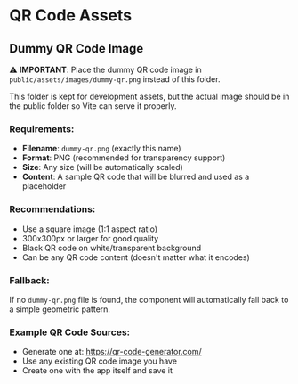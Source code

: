 # QR Code Assets

## Dummy QR Code Image

⚠️ **IMPORTANT**: Place the dummy QR code image in `public/assets/images/dummy-qr.png` instead of this folder.

This folder is kept for development assets, but the actual image should be in the public folder so Vite can serve it properly.

### Requirements:
- **Filename**: `dummy-qr.png` (exactly this name)
- **Format**: PNG (recommended for transparency support)
- **Size**: Any size (will be automatically scaled)
- **Content**: A sample QR code that will be blurred and used as a placeholder

### Recommendations:
- Use a square image (1:1 aspect ratio)
- 300x300px or larger for good quality
- Black QR code on white/transparent background
- Can be any QR code content (doesn't matter what it encodes)

### Fallback:
If no `dummy-qr.png` file is found, the component will automatically fall back to a simple geometric pattern.

### Example QR Code Sources:
- Generate one at: https://qr-code-generator.com/
- Use any existing QR code image you have
- Create one with the app itself and save it 